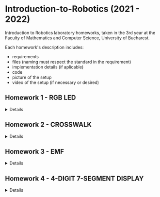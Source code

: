 # Introduction-to-Robotics (2021 - 2022)
 Introduction to Robotics laboratory homeworks, taken in the 3rd year at the Faculty of Mathematics and Computer Science, University of Bucharest.
 
Each homework's description includes:
- requirements
- files (naming must respect the standard in the requirement)
- implementation details (if aplicable)
- code
- picture of the setup
- video of the setup (if necessary or desired)

## Homework 1 - RGB LED
<details>
 <h3>Requirements</h3>
 Control a RGB led by using separate potentiometers in controlling each of the colors of the led (Red, Green, Blue). The control must be done with digital electronics.

 <h3>Implementation details</h3>
 Since the values read from each potentiometer are in the interval [0..1023], they need to be mapped to the accepted values by each led which are in the interval [0..255].

 <h3>Picture of setup</h3>
 <img src="https://user-images.githubusercontent.com/62221313/138556269-8d553af0-0ee4-4f4f-acb8-1238998de5c3.jpeg"/>

 <h3>Video of the setup</h3>
 <a href="https://youtu.be/SxzImC9lBV8" target="_blank">Video</a>
</details>

## Homework 2 - CROSSWALK
<details>
 <h3>Requirements</h3>
 Building the traffic lights for a crosswalk using 2 LEDs to represent the traffic lights for pedestrians (red and green) and 3 LEDs to represent the traffic lights for cars (red, yellow and green). The pedestrian semaphore is activated by the button, which, once pressed, will start the flow of the system. However, pressing the button in any other state than the default one will cause no effect. There is a pause of one second between the change of semaphores.
 <br />
 <br />
  The system has the following states: <br />
  - <b>State 1</b> (default) - CARS: green, PEDESTRIANS: red + no sound, DURATION: indefinite <br />
  - <b>State 2</b> (10 seconds after a button press) - CARS: yellow, PEDESTRAINS: red + no sound, DURATION: 3 seconds <br />
  - <b>State 3</b> - CARS: red, PEDESTRAINS: green + sound at a constant interval, DURATION: 10 seconds <br />
  - <b>State 4</b> - CARS: red, PEDESTRIANS: intermittent green + sound at a faster constant interval, DURATION: 5 seconds <br />
 
 <h3>Implementation details</h3>
 The button is using the internal PULLUP resistor of the Atmega chip from the Arduino Uno board.
 
 <h3>Picture of setup</h3>
 <img src="https://user-images.githubusercontent.com/62221313/140087731-f16961db-40dc-4a86-bc8e-b742a7a918bb.jpeg"/>

 <h3>Video of the setup</h3>
 <a href="https://youtu.be/EJ2ZocBRfQg" target="_blank">Video</a>
</details>

## Homework 3 - EMF
<details>
 <h3>Requirements</h3>
 An electro-magnetic field dedector which signals the level of the electro-magnetic field with a value in the [0..9] interval on a 7-segment dispaly and a specific sound emitted from a buzzer based on the intensity.
 
 <h3>Implementation details</h3>
 Every time, the antenna reads a sample set of a given size. The average value of each sample set is constrained to be in the [0..100] interval, which will later be mapped to values in the [0..9] interval, representing the digits displayed on the 7-segment dispaly.
 
 <h3>Picture of setup</h3>
 <img src="https://user-images.githubusercontent.com/62221313/141115195-361d3bf6-ea4c-43f6-9bc8-1d108d1319d9.jpeg"/>

 <h3>Video of the setup</h3>
 <a href="https://youtu.be/gPkKPk7LhYo" target="_blank">Video</a>
</details>

## Homework 4 - 4-DIGIT 7-SEGMENT DISPLAY
<details>
 <h3>Requirements</h3>
 Setting the values on a 4-digit 7-segment display using a joystick. The display should be connected to a shift register 74hc595 and it should change between its two states on a button press. The values of the displayed digits are saved on the internal EEPROM of the Arduion Uno.
 <br />
 <br />
  The system has the following states: <br />
  - <b>State 1</b> - use the joystick (Oy axis) to circle through the 4 digits (a blinking decimal point indicates the current digit) <br />
  - <b>State 2</b> - lock onto the current digit and use the joystick (Ox axis) to increment or decrement its value (the decimal point is always on) <br />
 
 <h3>Implementation details</h3>
 The button is using the internal PULLUP resistor of the Atmega chip from the Arduino Uno board. 
 <br />
 The EEPROM is updated after every loop, storing the values of the 4 digits and the position of the decimal point. 
 <br />
 The Oy axis of the joystick is used to circle through the 4 displays, while the Ox axis is used to change the value of the selected display. 
 
 <h3>Picture of setup</h3>
 <img src="https://user-images.githubusercontent.com/62221313/141986265-a13b389b-4531-4f52-8757-a9dbfa15553c.jpeg"/>

 <h3>Video of the setup</h3>
 <a href="https://youtu.be/NbIfmaKqEIo" target="_blank">Video</a>
</details>
